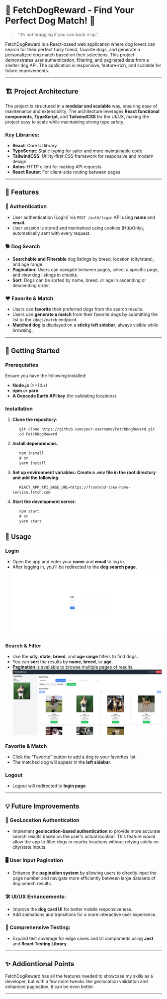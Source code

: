 # 🐾 FetchDogReward - Find Your Perfect Dog Match! 🐾

> "It’s not bragging if you can back it up."

FetchDogReward is a React-based web application where dog lovers can search for their perfect furry friend, favorite dogs, and generate a personalized dog match based on their selections. This project demonstrates user authentication, filtering, and paginated data from a shelter dog API. The application is responsive, feature-rich, and scalable for future improvements.

---

## 🏗️ Project Architecture

The project is structured in a **modular and scalable** way, ensuring ease of maintenance and extensibility. The architecture leverages **React functional components**, **TypeScript**, and **TailwindCSS** for the UI/UX, making the project easy to scale while maintaining strong type safety.


### Key Libraries:
- **React**: Core UI library
- **TypeScript**: Static typing for safer and more maintainable code
- **TailwindCSS**: Utility-first CSS framework for responsive and modern design
- **Axios**: HTTP client for making API requests
- **React Router**: For client-side routing between pages

---

## 🌟 Features

### 🔑 Authentication
- User authentication (Login) via `POST /auth/login` API using **name** and **email**.
- User session is stored and maintained using cookies (HttpOnly), automatically sent with every request.

### 🐕 Dog Search
- **Searchable and Filterable** dog listings by breed, location (city/state), and age range.
- **Pagination**: Users can navigate between pages, select a specific page, and view dog listings in chunks.
- **Sort**: Dogs can be sorted by name, breed, or age in ascending or descending order.

### ❤️ Favorite & Match
- Users can **favorite** their preferred dogs from the search results.
- Users can **generate a match** from their favorite dogs by submitting the list to the `/dogs/match` endpoint.
- **Matched dog** is displayed on a **sticky left sidebar**, always visible while browsing.
---

## 🚀 Getting Started

### Prerequisites

Ensure you have the following installed:

- **Node.js** (>=14.x)
- **npm** or **yarn**
- **A Geocode Earth API key** (for validating locations)

### Installation

1. **Clone the repository**:
   ```
      git clone https://github.com/your-username/FetchDogReward.git
      cd FetchDogReward
   ```

2. **Install dependencies**:
   ```
      npm install
      # or
      yarn install
   ```
3. **Set up environment variables: Create a .env file in the root directory and add the following**:
   ```
      REACT_APP_API_BASE_URL=https://frontend-take-home-service.fetch.com
   ```
4. **Start the development server**:
   ```
      npm start
      # or
      yarn start
   ```

## 📖 Usage

### Login
- Open the app and enter your **name** and **email** to log in.
- After logging in, you'll be redirected to the **dog search page**.
![LoginScreen](./src/images/login.png)

### Search & Filter
- Use the **city, state**, **breed**, and **age range** filters to find dogs.
- You can **sort** the results by **name**, **breed**, or **age**.
- **Pagination** is available to browse multiple pages of results.
![Usage](./src/images/app.png)

### Favorite & Match
- Click the "Favorite" button to add a dog to your favorites list.
- The matched dog will appear in the **left sidebar**.

### Logout
- Logout will redirected to **login page**

---


## 💡 Future Improvements

### 📍 GeoLocation Authentication
- Implement **geolocation-based authentication** to provide more accurate search results based on the user's actual location. This feature would allow the app to filter dogs in nearby locations without relying solely on city/state inputs.

### 🖥️ User Input Pagination
- Enhance the **pagination system** by allowing users to directly input the page number and navigate more efficiently between large datasets of dog search results.

### 🛠️ UI/UX Enhancements:
- Improve the **dog card UI** for better mobile responsiveness.
- Add animations and transitions for a more interactive user experience.

### 🧪 Comprehensive Testing:
- Expand test coverage for edge cases and UI components using **Jest** and **React Testing Library**.

---

## ✨ Addiontional Points


FetchDogReward has all the features needed to showcase my skills as a developer, but with a few more tweaks like geolocation validation and enhanced pagination, it can be even better.

---
